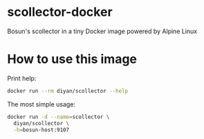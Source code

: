 # scollector-docker
Bosun's scollector in a tiny Docker image powered by Alpine Linux

# How to use this image

Print help:
```bash
docker run --rm diyan/scollector --help
```

The most simple usage:
```bash
docker run -d --name=scollector \
  diyan/scollector \
  -h=bosun-host:9107
```
